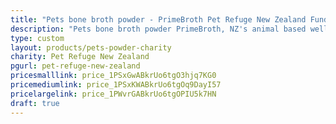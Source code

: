 ```yaml
---
title: "Pets bone broth powder - PrimeBroth Pet Refuge New Zealand Fundraiser"
description: "Pets bone broth powder PrimeBroth, NZ's animal based wellness drink for pets"
type: custom
layout: products/pets-powder-charity
charity: Pet Refuge New Zealand
pgurl: pet-refuge-new-zealand
pricesmalllink: price_1PSxGwABkrUo6tgO3hjq7KG0
pricemediumlink: price_1PSxKWABkrUo6tgOq9DayI57
pricelargelink: price_1PWvrGABkrUo6tgOPIU5k7HN
draft: true
---
```



